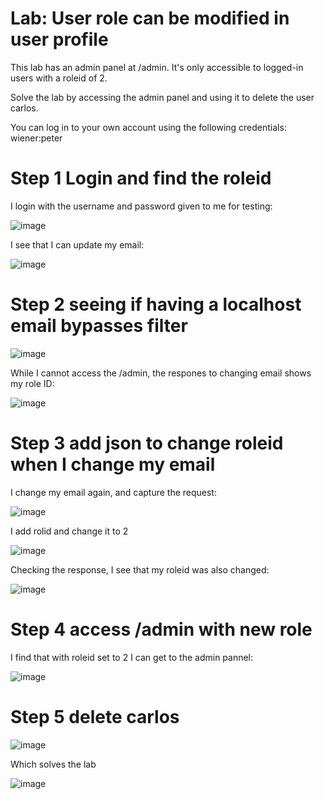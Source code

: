 # Lab: User role can be modified in user profile

 This lab has an admin panel at /admin. It's only accessible to logged-in users with a roleid of 2.

Solve the lab by accessing the admin panel and using it to delete the user carlos.

You can log in to your own account using the following credentials: wiener:peter 

# Step 1 Login and find the roleid

I login with the username and password given to me for testing:

![image](https://user-images.githubusercontent.com/83407557/209713955-2f172083-b330-4def-93d8-0f5f954d353f.png)

I see that I can update my email:

![image](https://user-images.githubusercontent.com/83407557/209714160-38c60b25-72bc-4ee3-9340-d0a16f874620.png)

# Step 2 seeing if having a localhost email bypasses filter

![image](https://user-images.githubusercontent.com/83407557/209714812-a51b7e40-17e0-4ac1-a368-b0fde60a81f1.png)

While I cannot access the /admin, the respones to changing email shows my role ID:

![image](https://user-images.githubusercontent.com/83407557/209715172-44227346-83b6-4665-87a7-7558207ab2e7.png)

# Step 3 add json to change roleid when I change my email

I change my email again, and capture the request:

![image](https://user-images.githubusercontent.com/83407557/209715298-6b2a28b1-ecf6-45fd-a191-0905939849b6.png)

I add rolid and change it to 2

![image](https://user-images.githubusercontent.com/83407557/209715407-4cc20d35-2c5f-4a72-83bb-bca097ef44d7.png)

Checking the response, I see that my roleid was also changed:

![image](https://user-images.githubusercontent.com/83407557/209715495-cda12150-9abb-459f-96ae-75ee4c632279.png)


# Step 4 access /admin with new role

I find that with roleid set to 2 I can get to the admin pannel:

![image](https://user-images.githubusercontent.com/83407557/209715607-71a40d4b-0837-4abc-adf8-100d82e74466.png)


# Step 5 delete carlos

![image](https://user-images.githubusercontent.com/83407557/209715642-9b9452f3-ad81-46ed-8037-c37900f5101b.png)

Which solves the lab

![image](https://user-images.githubusercontent.com/83407557/209715696-09616e5f-3de1-46bb-be8c-e45749bf1e71.png)


